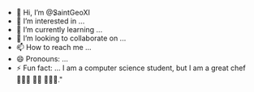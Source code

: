 - 👋 Hi, I’m @S̷aintGeoXI
- 👀 I’m interested in ...
- 🌱 I’m currently learning ...
- 💞️ I’m looking to collaborate on ...
- 📫 How to reach me ...
- 😄 Pronouns: ...
- ⚡ Fun fact: ... I am a computer science student, but I am a great chef 🧑🏼‍💻 🟰🟰 🧑🏼‍🍳."



<!---
aintGeoXI/aintGeoXI is a ✨ special ✨ repository because its `README.md` (this file) appears on your GitHub profile.
You can click the Preview link to take a look at your changes.
--->
